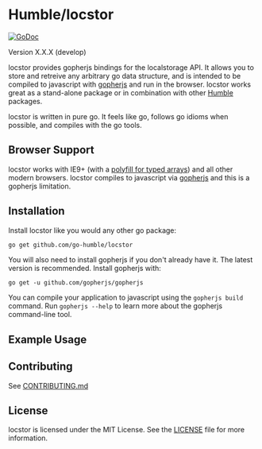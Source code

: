 Humble/locstor
=============

[![GoDoc](https://godoc.org/github.com/go-humble/locstor?status.svg)](https://godoc.org/github.com/go-humble/locstor)

Version X.X.X (develop)

locstor provides gopherjs bindings for the localstorage API. It allows you to
store and retreive any arbitrary go data structure, and is intended to be
compiled to javascript with [gopherjs](https://github.com/gopherjs/gopherjs)
and run in the browser. locstor works great as a stand-alone package or in
combination with other [Humble](https://github.com/go-humble) packages.

locstor is written in pure go. It feels like go, follows go idioms when
possible, and compiles with the go tools.


Browser Support
---------------

locstor works with IE9+ (with a
[polyfill for typed arrays](https://github.com/inexorabletash/polyfill/blob/master/typedarray.js))
and all other modern browsers. locstor compiles to javascript via
[gopherjs](https://github.com/gopherjs/gopherjs) and this is a gopherjs
limitation.


Installation
------------

Install locstor like you would any other go package:

```bash
go get github.com/go-humble/locstor
```

You will also need to install gopherjs if you don't already have it. The latest
version is recommended. Install gopherjs with:

```
go get -u github.com/gopherjs/gopherjs
```

You can compile your application to javascript using the `gopherjs build`
command. Run `gopherjs --help` to learn more about the gopherjs command-line
tool.


Example Usage
-------------




Contributing
------------

See [CONTRIBUTING.md](https://github.com/go-humble/locstor/blob/master/CONTRIBUTING.md)


License
-------

locstor is licensed under the MIT License. See the
[LICENSE](https://github.com/go-humble/locstor/blob/master/LICENSE) file for
more information.
